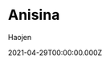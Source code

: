 ---
title: Anisina
github: https://github.com/Haojen/hexo-theme-Anisina
demo: https://haojen.github.io/
license: Apache-2.0
author: Haojen
author_link: ''
author_twitter: ''
author_github: ''
date: 2021-04-29T00:00:00.000Z
ssg:
  - Hexo
cms: null
css: null
category: null
description: A simple responsive, support qiniu image cdn theme for hexo.
draft: true
publish_date: '2016-05-27T09:57:08Z'
update_date: '2021-03-17T12:22:57Z'
github_star: 766
github_fork: 158
---